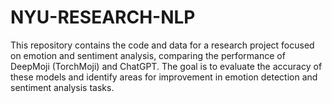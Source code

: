 # NYU-RESEARCH-NLP
This repository contains the code and data for a research project focused on emotion and sentiment analysis, comparing the performance of DeepMoji (TorchMoji) and ChatGPT. The goal is to evaluate the accuracy of these models and identify areas for improvement in emotion detection and sentiment analysis tasks.

